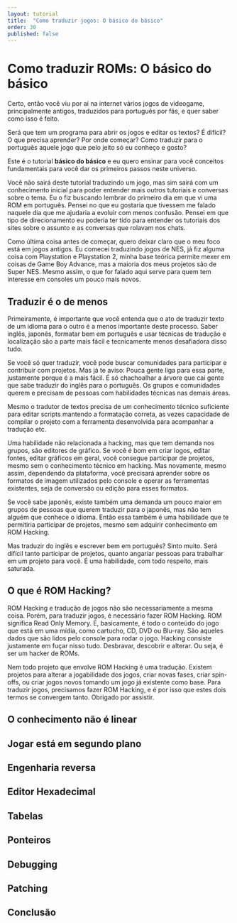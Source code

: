 ```yaml
---
layout: tutorial
title:  "Como traduzir jogos: O básico do básico"
order: 30
published: false
---
```


# Como traduzir ROMs: O básico do básico
Certo, então você viu por aí na internet vários jogos de videogame, principalmente antigos, traduzidos para português por fãs, e quer saber como isso é feito.

Será que tem um programa para abrir os jogos e editar os textos? É difícil? O que precisa aprender? Por onde começar? Como traduzir para o português aquele jogo que pelo jeito só eu conheço e gosto?

Este é o tutorial **básico do básico** e eu quero ensinar para você conceitos fundamentais para você dar os primeiros passos neste universo.

Você não sairá deste tutorial traduzindo um jogo, mas sim sairá com um conhecimento inicial para poder entender mais outros tutoriais e conversas sobre o tema. Eu o fiz buscando lembrar do primeiro dia em que vi uma ROM em português. Pensei no que eu gostaria que tivessem me falado naquele dia que me ajudaria a evoluir com menos confusão. Pensei em que tipo de direcionamento eu poderia ter tido para entender os tutoriais dos sites sobre o assunto e as conversas que rolavam nos chats.

Como última coisa antes de começar, quero deixar claro que o meu foco está em jogos antigos. Eu comecei traduzindo jogos de NES, já fiz alguma coisa com Playstation e Playstation 2, minha base teórica permite mexer em coisas de Game Boy Advance, mas a maioria dos meus projetos são de Super NES. Mesmo assim, o que for falado aqui serve para quem tem interesse em consoles um pouco mais novos.

## Traduzir é o de menos

Primeiramente, é importante que você entenda que o ato de traduzir texto de um idioma para o outro é a menos importante deste processo. Saber inglês, japonês, formatar bem em português e usar técnicas de tradução e localização são a parte mais fácil e tecnicamente menos desafiadora disso tudo.

Se você só quer traduzir, você pode buscar comunidades para participar e contribuir com projetos. Mas já te aviso: Pouca gente liga para essa parte, justamente porque é a mais fácil. É só chachoalhar a árvore que cai gente que sabe traduzir do inglês para o português. Os grupos e comunidades querem e precisam de pessoas com habilidades técnicas nas demais áreas.

Mesmo o tradutor de textos precisa de um conhecimento técnico suficiente para editar scripts mantendo a formatação correta, as vezes capacidade de compilar o projeto com a ferramenta desenvolvida para acompanhar a tradução etc.

Uma habilidade não relacionada a hacking, mas que tem demanda nos grupos, são editores de gráfico. Se você é bom em criar logos, editar fontes, editar gráficos em geral, você consegue participar de projetos, mesmo sem o conhecimento técnico em hacking. Mas novamente, mesmo assim, dependendo da plataforma, você precisará aprender sobre os formatos de imagem utilizados pelo console e operar as ferramentas existentes, seja de conversão ou edição para esses formatos.

Se você sabe japonês, existe também uma demanda um pouco maior em grupos de pessoas que querem traduzir para o japonês, mas não tem alguém que conhece o idioma. Então essa também é uma habilidade que te permitiria participar de projetos, mesmo sem adquirir conhecimento em ROM Hacking.

Mas traduzir do inglês e escrever bem em português? Sinto muito. Será difícil tanto participar de projetos, quanto angariar pessoas para trabalhar em um projeto para você. É uma habilidade, com todo respeito, mais saturada.

## O que é ROM Hacking?

ROM Hacking e tradução de jogos não são necessariamente a mesma coisa. Porém, para traduzir jogos, é necessário fazer ROM Hacking. ROM significa Read Only Memory. E, basicamente, é todo o conteúdo do jogo que está em uma mídia, como cartucho, CD, DVD ou Blu-ray. São aqueles dados que são lidos pelo console para rodar o jogo. Hacking consiste justamente em fuçar nisso tudo. Desbravar, descobrir e alterar. Ou seja, é ser um hacker de ROMs.

Nem todo projeto que envolve ROM Hacking é uma tradução. Existem projetos para alterar a jogabilidade dos jogos, criar novas fases, criar spin-offs, ou criar jogos novos tomando um jogo já existente como base. Para traduzir jogos, precisamos fazer ROM Hacking, e é por isso que estes dois termos se convergem tanto. Obrigado por assistir.

## O conhecimento não é linear



## Jogar está em segundo plano
## Engenharia reversa
## Editor Hexadecimal
## Tabelas
## Ponteiros
## Debugging
## Patching
## Conclusão